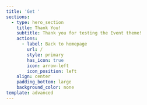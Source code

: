 ```yaml
---
title: 'Get '
sections:
  - type: hero_section
    title: Thank You!
    subtitle: Thank you for testing the Event theme!
    actions:
      - label: Back to homepage
        url: /
        style: primary
        has_icon: true
        icon: arrow-left
        icon_position: left
    align: center
    padding_bottom: large
    background_color: none
template: advanced
---
```

